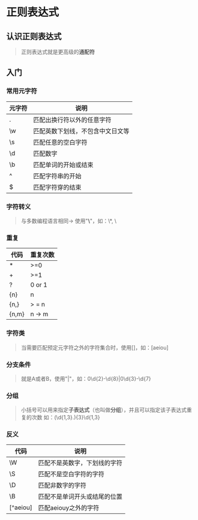 # 正则表达式
## 认识正则表达式
> 正则表达式就是更高级的**通配符**

## 入门
### 常用元字符
| 元字符 | 说明                             |
|--------|----------------------------------|
| .      | 匹配出换行符以外的任意字符       |
| \w     | 匹配英数下划线，不包含中文日文等 |
| \s     | 匹配任意的空白字符               |
| \d     | 匹配数字                         |
| \b     | 匹配单词的开始或结束             |
| ^      | 匹配字符串的开始                 |
| $      | 匹配字符穿的结束                 |

### 字符转义
> 与多数编程语言相同-> 使用"**\\**"，如：\\*, \\

### 重复
| 代码  | 重复次数 |
|-------|----------|
| *     | >=0      |
| +     | >=1      |
| ?     | 0 or 1   |
| {n}   | n        |
| {n,}  | > = n    |
| {n,m} | n -> m   |

### 字符类
> 当需要匹配预定元字符之外的字符集合时，使用[]，如：[aeiou]

### 分支条件
> 就是A或者B，使用"|"，如：0\d{2}-\d{8}|0\d{3}-\d{7}

### 分组
> 小括号可以用来指定**子表达式**（也叫做**分组**），并且可以指定该子表达式重复的次数
> 如：(\d{1,3}\.){3}\d{1,3}

### 反义
| 代码     | 说明                         |
|----------|------------------------------|
| \W       | 匹配不是英数字，下划线的字符 |
| \S       | 匹配不是空白字符的字符       |
| \D       | 匹配非数字的字符             |
| \B       | 匹配不是单词开头或结尾的位置 |
| [^aeiou] | 匹配aeiouy之外的字符         |

